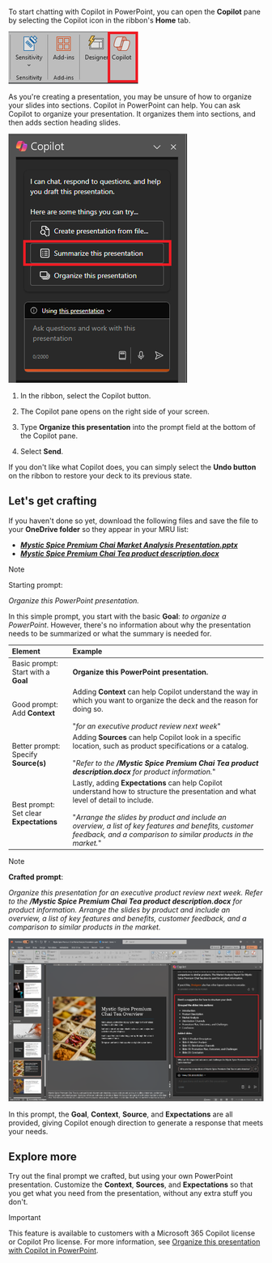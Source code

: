 To start chatting with Copilot in PowerPoint, you can open the **Copilot** pane by selecting the Copilot icon in the ribbon's **Home** tab.

![Screenshot of the Copilot icon in the PowerPoint ribbon.](../media/copilot-ribbon-powerpoint.png)

As you're creating a presentation, you may be unsure of how to organize your slides into sections. Copilot in PowerPoint can help. You can ask Copilot to organize your presentation. It organizes them into sections, and then adds section heading slides. 

![Screenshot of the Copilot panel in PowerPoint upon first opening.](../media/copilot-pane-powerpoint.png)

1. In the ribbon, select the Copilot button.

1. The Copilot pane opens on the right side of your screen.

1. Type **Organize this presentation** into the prompt field at the bottom of the Copilot pane.

1. Select **Send**.

If you don't like what Copilot does, you can simply select the **Undo button** on the ribbon to restore your deck to its previous state. 

## Let's get crafting

If you haven't done so yet, download the following files and save the file to your **OneDrive folder** so they appear in your MRU list:

- **_[Mystic Spice Premium Chai Market Analysis Presentation.pptx](https://go.microsoft.com/fwlink/?linkid=2268768)_**
- **_[Mystic Spice Premium Chai Tea product description.docx](https://go.microsoft.com/fwlink/?linkid=2268929)_**

> [!NOTE]
> Starting prompt:
>
> _Organize this PowerPoint presentation._

In this simple prompt, you start with the basic **Goal**: _to organize a PowerPoint_. However, there's no information about why the presentation needs to be summarized or what the summary is needed for.

| Element | Example |
| :------ | :------- |
| Basic prompt: <br>Start with a **Goal** | **Organize this PowerPoint presentation.** |
| Good prompt: <br>Add **Context** | Adding **Context** can help Copilot understand the way in which you want to organize the deck and the reason for doing so.<br><br>"_for an executive product review next week_" |
| Better prompt: <br>Specify **Source(s)** | Adding **Sources** can help Copilot look in a specific location, such as product specifications or a catalog.<br><br>"_Refer to the **/Mystic Spice Premium Chai Tea product description.docx** for product information._" |
| Best prompt: <br>Set clear **Expectations** | Lastly, adding **Expectations** can help Copilot understand how to structure the presentation and what level of detail to include.<br><br>"_Arrange the slides by product and include an overview, a list of key features and benefits, customer feedback, and a comparison to similar products in the market._" |

> [!NOTE]
> **Crafted prompt**:
>
> _Organize this presentation for an executive product review next week. Refer to the **/Mystic Spice Premium Chai Tea product description.docx** for product information. Arrange the slides by product and include an overview, a list of key features and benefits, customer feedback, and a comparison to similar products in the market._

[![Screenshot the crafted prompt results against the sample presentation using Copilot in PowerPoint.](../media/copilot-organize-results-powerpoint.png)](../media/copilot-organize-results-powerpoint.png#lightbox)

In this prompt, the **Goal**, **Context**, **Source**, and **Expectations** are all provided, giving Copilot enough direction to generate a response that meets your needs.

## Explore more

Try out the final prompt we crafted, but using your own PowerPoint presentation. Customize the **Context**, **Sources**, and **Expectations** so that you get what you need from the presentation, without any extra stuff you don't.

> [!IMPORTANT]
> This feature is available to customers with a Microsoft 365 Copilot license or Copilot Pro license. For more information, see [Organize this presentation with Copilot in PowerPoint](https://support.microsoft.com/office/organize-this-presentation-with-copilot-in-powerpoint-a207eea3-7a56-4225-88f1-54dd37cdcf6a).